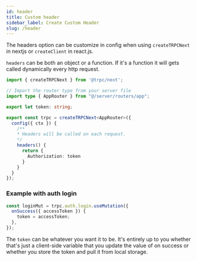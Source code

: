```yaml
---
id: header
title: Custom header
sidebar_label: Create Custom Header
slug: /header
---
```


The headers option can be customize in config when using `createTRPCNext` in nextjs or `createClient` in react.js.

`headers` can be both an object or a function. If it's a function it will gets called dynamically every http request.

```ts title='utils/trpc.ts'
import { createTRPCNext } from '@trpc/next';

// Import the router type from your server file
import type { AppRouter } from "@/server/routers/app";

export let token: string;

export const trpc = createTRPCNext<AppRouter>({
  config({ ctx }) {
    /**
    * Headers will be called on each request.
    */
    headers() {
      return {
        Authorization: token
      }
    }
  }
});
```

### Example with auth login

```ts title='pages/auth.tsx'
const loginMut = trpc.auth.login.useMutation({
  onSuccess({ accessToken }) {
    token = accessToken;
  },
});
```

The `token` can be whatever you want it to be. It's entirely up to you whether that's just a client-side
variable that you update the value of on success or whether you store the token and pull it from local storage.
